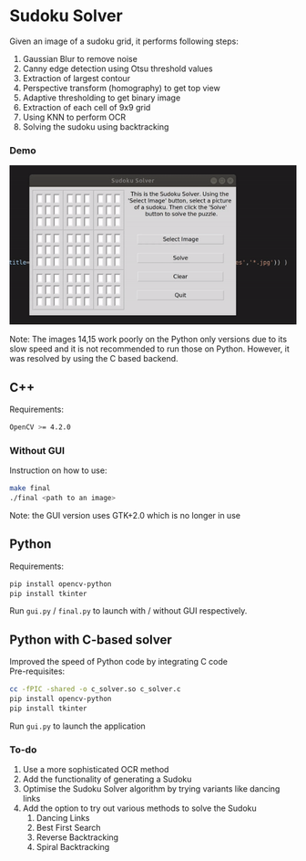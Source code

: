# Sudoku Solver

Given an image of a sudoku grid, it performs following steps:
1. Gaussian Blur to remove noise
2. Canny edge detection using Otsu threshold values
3. Extraction of largest contour
4. Perspective transform (homography) to get top view
5. Adaptive thresholding to get binary image
6. Extraction of each cell of 9x9 grid
7. Using KNN to perform OCR
8. Solving the sudoku using backtracking

### Demo

![Python GUI demo](temp.gif)

Note: The images 14,15 work poorly on the Python only versions due to its slow speed and it is not recommended to run those on Python. However, it was resolved by using the C based backend.

## C++
Requirements:
```bash
OpenCV >= 4.2.0
```
### Without GUI
Instruction on how to use:
```bash
make final
./final <path to an image>
```
Note: the GUI version uses GTK+2.0 which is no longer in use

## Python
Requirements:
```bash
pip install opencv-python
pip install tkinter
```
Run ```gui.py``` / ```final.py``` to launch with / without GUI respectively.

## Python with C-based solver
Improved the speed of Python code by integrating C code  
Pre-requisites:
```bash
cc -fPIC -shared -o c_solver.so c_solver.c
pip install opencv-python
pip install tkinter
```
Run ```gui.py``` to launch the application

###  To-do 
1. Use a more sophisticated OCR method
2. Add the functionality of generating a Sudoku
3. Optimise the Sudoku Solver algorithm by trying variants like dancing links
4. Add the option to try out various methods to solve the Sudoku 
   1. Dancing Links
   2. Best First Search
   3. Reverse Backtracking
   4. Spiral Backtracking
